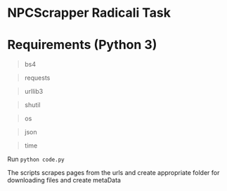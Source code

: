 # NPCScrapper Radicali Task

# Requirements (Python 3)
> bs4

> requests

> urllib3

> shutil

> os

> json

> time

Run ``` python code.py ```

The scripts scrapes pages from the urls and create appropriate folder for downloading files and create metaData
